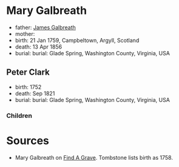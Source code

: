 # Mary Galbreath

- father: [James Galbreath](galbreath-james-1726.md)
- mother:
- birth: 21 Jan 1759, Campbeltown, Argyll, Scotland
- death: 13 Apr 1856
- burial: burial: Glade Spring, Washington County, Virginia, USA

## Peter Clark

- birth: 1752
- death: Sep 1821
- burial: burial: Glade Spring, Washington County, Virginia, USA


### Children

# Sources

- Mary Galbreath on [Find A Grave](https://www.findagrave.com/memorial/41551747/mary-clark).  Tombstone lists birth as 1758.

